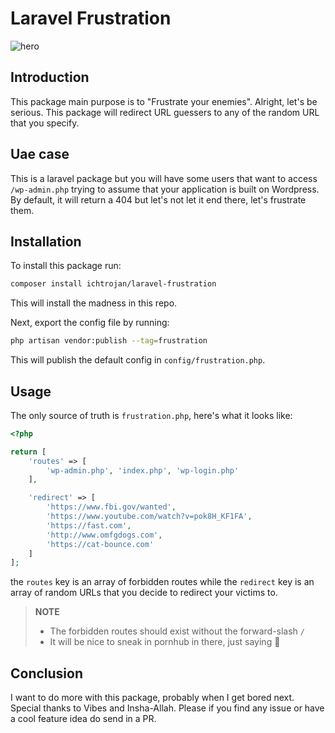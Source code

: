 # Laravel Frustration

![hero](https://res.cloudinary.com/ichtrojan/image/upload/v1589558568/frstration_ddnv00.png)

## Introduction

This package main purpose is to "Frustrate your enemies". Alright, let's be serious. This package will redirect URL guessers to any of the random URL that you specify. 

## Uae case

This is a laravel package but you will have some users that want to access `/wp-admin.php` trying to assume that your application is built on Wordpress. By default, it will return a 404 but let's not let it end there, let's frustrate them.

## Installation

To install this package run:

```bash
composer install ichtrojan/laravel-frustration
```

This will install the madness in this repo.

Next, export the config file by running:

```bash
php artisan vendor:publish --tag=frustration
```

This will publish the default config in `config/frustration.php`.

## Usage

The only source of truth is `frustration.php`, here's what it looks like:

```php
<?php

return [
    'routes' => [
        'wp-admin.php', 'index.php', 'wp-login.php'
    ],

    'redirect' => [
        'https://www.fbi.gov/wanted',
        'https://www.youtube.com/watch?v=pok8H_KF1FA',
        'https://fast.com',
        'http://www.omfgdogs.com',
        'https://cat-bounce.com'
    ]
];
```

the `routes` key is an array of forbidden routes while the `redirect` key is an array of random URLs that you decide to redirect your victims to.

>**NOTE**<br/>
> * The forbidden routes should exist without the forward-slash `/`
> * It will be nice to sneak in pornhub in there, just saying 🤫

## Conclusion

I want to do more with this package, probably when I get bored next. Special thanks to Vibes and Insha-Allah. Please if you find any issue or have a cool feature idea do send in a PR.

